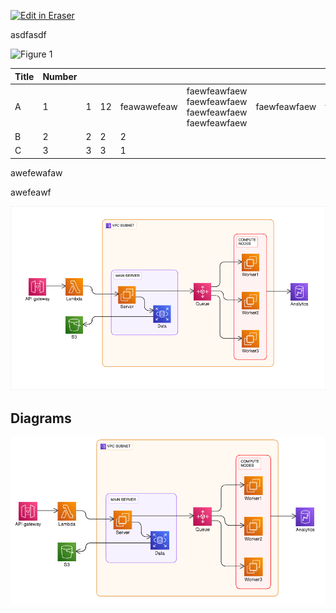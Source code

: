 <p><a target="_blank" href="https://app.eraser.io/workspace/0rDPxC3fGVc4zCD9EU11" id="edit-in-eraser-github-link"><img alt="Edit in Eraser" src="https://firebasestorage.googleapis.com/v0/b/second-petal-295822.appspot.com/o/images%2Fgithub%2FOpen%20in%20Eraser.svg?alt=media&amp;token=968381c8-a7e7-472a-8ed6-4a6626da5501"></a></p>

asdfasdf

![Figure 1](undefined "Figure 1")

| Title | Number |  |  |  |  |  |  |  |  |  |  |
| ----- | ----- | ----- | ----- | ----- | ----- | ----- | ----- | ----- | ----- | ----- | ----- |
| A | 1 | 1 | 12 | feawawefeaw | faewfeawfaew faewfeawfaew faewfeawfaew faewfeawfaew | faewfeawfaew | faewfeawfaew | faewfeawfaew | awefawefeafaweewa | awefawefeafaweewa | awefawefeafaweewa |
| B | 2 | 2 | 2 | 2 |  |  |  |  |  |  |  |
| C | 3 | 3 | 3 | 1 |  |  |  |  |  |  |  |
awefewafaw





awefeawf



![Figure 1](/.eraser/0rDPxC3fGVc4zCD9EU11___reS6fUv66LcKWYn8yV2OvCPvwSm2___---figure---992HvRnSXQUOvuWT_UoMs---figure---4k9D0SQuT00RkA6xwQnwOw.png "Figure 1")




<!-- eraser-additional-content -->
## Diagrams
<!-- eraser-additional-files -->
<a href="/registry/README-cloud-architecture-1.eraserdiagram" data-element-id="nsL45_sF7NbaCDaBiab36"><img src="/.eraser/0rDPxC3fGVc4zCD9EU11___reS6fUv66LcKWYn8yV2OvCPvwSm2___---diagram----097217e93dc3be010f7686558aa2c887.png" alt="" data-element-id="nsL45_sF7NbaCDaBiab36" /></a>
<!-- end-eraser-additional-files -->
<!-- end-eraser-additional-content -->
<!--- Eraser file: https://app.eraser.io/workspace/0rDPxC3fGVc4zCD9EU11 --->